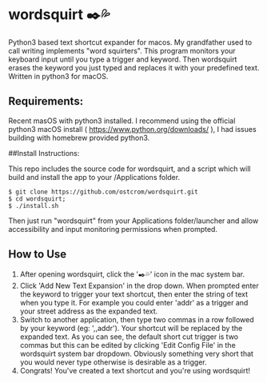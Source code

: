 # wordsquirt ✒️💦
 Python3 based text shortcut expander for macos. My grandfather used to call writing implements "word squirters". This program monitors your keyboard input until you type a trigger and keyword. Then wordsquirt erases the keyword you just typed and replaces it with your predefined text. Written in python3 for macOS.

## Requirements:
Recent masOS with python3 installed. I recommend using the official python3 macOS install ( https://www.python.org/downloads/ ), I had issues building with homebrew provided python3.

##Install Instructions:

This repo includes the source code for wordsquirt, and a script which will build and install the app to your /Applications folder.

```
$ git clone https://github.com/ostcrom/wordsquirt.git
$ cd wordsquirt;
$ ./install.sh
```
Then just run "wordsquirt" from your Applications folder/launcher and allow accessibility and input monitoring permissions when prompted.

## How to Use
1. After opening wordsquirt, click the '✒️💦' icon in the mac system bar.
2. Click 'Add New Text Expansion' in the drop down. When prompted enter the keyword to trigger your text shortcut, then enter the string of text when you type it. For example you could enter 'addr' as a trigger and your street address as the expanded text.
3. Switch to another application, then type two commas in a row followed by your keyword (eg: ',,addr'). Your shortcut will be replaced by the expanded text. As you can see, the default short cut trigger is two commas but this can be edited by clicking 'Edit Config File' in the wordsquirt system bar dropdown. Obviously something very short that you would never type otherwise is desirable as a trigger.
4. Congrats! You've created a text shortcut and you're using wordsquirt!
